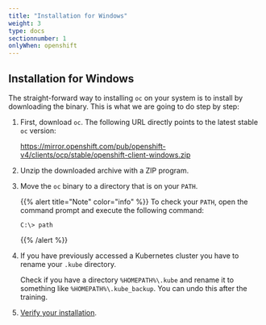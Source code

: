 ```yaml
---
title: "Installation for Windows"
weight: 3
type: docs
sectionnumber: 1
onlyWhen: openshift
---
```


## Installation for Windows

The straight-forward way to installing `oc` on your system is to install by downloading the binary.
This is what we are going to do step by step:

1. First, download `oc`. The following URL directly points to the latest stable `oc` version:

   <https://mirror.openshift.com/pub/openshift-v4/clients/ocp/stable/openshift-client-windows.zip>

1. Unzip the downloaded archive with a ZIP program.
1. Move the `oc` binary to a directory that is on your `PATH`.

   {{% alert title="Note" color="info" %}}
   To check your `PATH`, open the command prompt and execute the following command:

   ```
   C:\> path
   ```

   {{% /alert %}}

1. If you have previously accessed a Kubernetes cluster you have to rename your `.kube` directory.

   Check if you have a directory `%HOMEPATH%\.kube` and rename it to something like `%HOMEPATH%\.kube_backup`.
   You can undo this after the training.

1. [Verify your installation](../04/).
